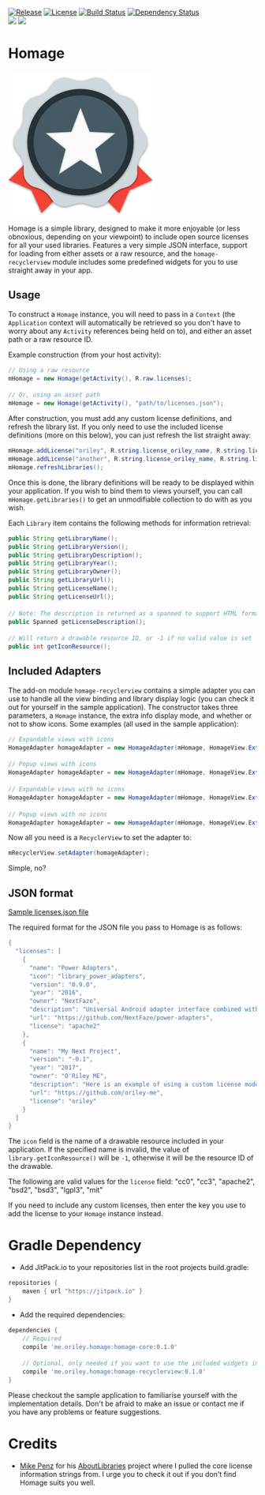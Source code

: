 [![Release](https://jitpack.io/v/com.github.oriley-me/homage.svg)](https://jitpack.io/#com.github.oriley-me/homage) [![License](https://img.shields.io/badge/license-Apache%202.0-blue.svg)](http://www.apache.org/licenses/LICENSE-2.0) [![Build Status](https://travis-ci.org/oriley-me/homage.svg?branch=master)](https://travis-ci.org/oriley-me/homage) [![Dependency Status](https://www.versioneye.com/user/projects/570cea97fcd19a00518553df/badge.svg?style=flat)](https://www.versioneye.com/user/projects/570cea97fcd19a00518553df)<br/>
<a href="http://www.methodscount.com/?lib=me.oriley.homage%3Ahomage-core%3A0.1.0"><img src="https://img.shields.io/badge/homage_core-methods: 97 | deps: 20 | size: 15 KB-f44336.svg"></img></a> <a href="http://www.methodscount.com/?lib=me.oriley.homage%3Ahomage-recyclerview%3A0.1.0"><img src="https://img.shields.io/badge/homage_recyclerview-methods: 146 | deps: 11757 | size: 18 KB-f44336.svg"></img></a>

# Homage
![Logo](artwork/icon.png)

Homage is a simple library, designed to make it more enjoyable (or less obnoxious, depending on your viewpoint) to
include open source licenses for all your used libraries. Features a very simple JSON interface, support for loading
from either assets or a raw resource, and the `homage-recyclerview` module includes some predefined widgets for you to
use straight away in your app.

## Usage

To construct a `Homage` instance, you will need to pass in a `Context` (the `Application` context will automatically be
retrieved so you don't have to worry about any `Activity` references being held on to), and either an asset path or a
raw resource ID.

Example construction (from your host activity):

```java
// Using a raw resource
mHomage = new Homage(getActivity(), R.raw.licenses);

// Or, using an asset path
mHomage = new Homage(getActivity(), "path/to/licenses.json");
```

After construction, you must add any custom license definitions, and refresh the library list. If you only need to use
the included license definitions (more on this below), you can just refresh the list straight away:

```java
mHomage.addLicense("oriley", R.string.license_oriley_name, R.string.license_oriley_url, R.string.license_oriley_description);
mHomage.addLicense("another", R.string.license_oriley_name, R.string.license_oriley_url, R.string.license_oriley_description);
mHomage.refreshLibraries();
```

Once this is done, the library definitions will be ready to be displayed within your application. If you wish to bind
them to views yourself, you can call `mHomage.getLibraries()` to get an unmodifiable collection to do with as you wish.

Each `Library` item contains the following methods for information retrieval:

```java
public String getLibraryName();
public String getLibraryVersion();
public String getLibraryDescription();
public String getLibraryYear();
public String getLibraryOwner();
public String getLibraryUrl();
public String getLicenseName();
public String getLicenseUrl();

// Note: The description is returned as a spanned to support HTML formatting
public Spanned getLicenseDescription();

// Will return a drawable resource ID, or -1 if no valid value is set
public int getIconResource();
```

## Included Adapters

The add-on module `homage-recyclerview` contains a simple adapter you can use to handle all the view binding
and library display logic (you can check it out for yourself in the sample application). The constructor takes three
parameters, a `Homage` instance, the extra info display mode, and whether or not to show icons. Some examples (all used
in the sample application):

```java
// Expandable views with icons
HomageAdapter homageAdapter = new HomageAdapter(mHomage, HomageView.ExtraInfoMode.EXPANDABLE, true);

// Popup views with icons
HomageAdapter homageAdapter = new HomageAdapter(mHomage, HomageView.ExtraInfoMode.POPUP, true);

// Expandable views with no icons
HomageAdapter homageAdapter = new HomageAdapter(mHomage, HomageView.ExtraInfoMode.EXPANDABLE, false);

// Popup views with no icons
HomageAdapter homageAdapter = new HomageAdapter(mHomage, HomageView.ExtraInfoMode.POPUP, false);
```

Now all you need is a `RecyclerView` to set the adapter to:

```java
mRecyclerView.setAdapter(homageAdapter);
```

Simple, no?

## JSON format

[Sample licenses.json file](../master/homage-sample/src/main/res/raw/licenses.json)

The required format for the JSON file you pass to Homage is as follows:

```java
{
  "licenses": [
    {
      "name": "Power Adapters",
      "icon": "library_power_adapters",
      "version": "0.9.0",
      "year": "2016",
      "owner": "NextFaze",
      "description": "Universal Android adapter interface combined with a collection of utility adapters like headers, loading indicators, and dividers.",
      "url": "https://github.com/NextFaze/power-adapters",
      "license": "apache2"
    },
    {
      "name": "My Next Project",
      "version": "-0.1",
      "year": "2017",
      "owner": "O'Riley ME",
      "description": "Here is an example of using a custom license model, which I've injected from within the sample app.",
      "url": "https://github.com/oriley-me",
      "license": "oriley"
    }
  ]
}
```

The `icon` field is the name of a drawable resource included in your application. If the specified name is invalid,
the value of `library.getIconResource()` will be `-1`, otherwise it will be the resource ID of the drawable.
 
The following are valid values for the `license` field: "cc0", "cc3", "apache2", "bsd2", "bsd3", "lgpl3", "mit"

If you need to include any custom licenses, then enter the key you use to add the license to your `Homage`
instance instead.

# Gradle Dependency

 * Add JitPack.io to your repositories list in the root projects build.gradle:

```gradle
repositories {
    maven { url "https://jitpack.io" }
}
```

 * Add the required dependencies:

```gradle
dependencies {
    // Required
    compile 'me.oriley.homage:homage-core:0.1.0'

    // Optional, only needed if you want to use the included widgets instead of rolling your own
    compile 'me.oriley.homage:homage-recyclerview:0.1.0'
}
```

Please checkout the sample application to familiarise yourself with the implementation details. Don't be afraid to
make an issue or contact me if you have any problems or feature suggestions.

# Credits

* [Mike Penz](https://github.com/mikepenz) for his [AboutLibraries](https://github.com/mikepenz/AboutLibraries) project where I pulled the core license
information strings from. I urge you to check it out if you don't find Homage suits you well.